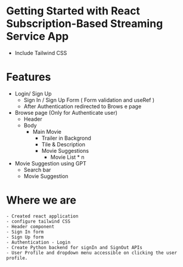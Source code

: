 # Getting Started with React Subscription-Based Streaming Service App
- Include Tailwind CSS


# Features
- Login/ Sign Up
    - Sign In / Sign Up Form ( Form validation and useRef )
    - After Authentication redirected to Brows e page
- Browse page (Only for Authenticate user)
    - Header
    - Body
        - Main Movie
            - Trailer in Backgrond
            - Tile & Description
            - Movie Suggestions 
                - Movie List * n
- Movie Suggestion using GPT
    - Search bar
    - Movie Suggestion


# Where we are
    - Created react application
    - configure tailwind CSS
    - Header component
    - Sign In form
    - Sign Up form
    - Authentication - Login
    - Create Python backend for signIn and SignOut APIs
    - User Profile and dropdown menu accessible on clicking the user profile.
            

